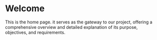 # Welcome 

This is the home page. it serves as the gateway to our project, offering a comprehensive overview and detailed explanation of its purpose, objectives, and requirements.